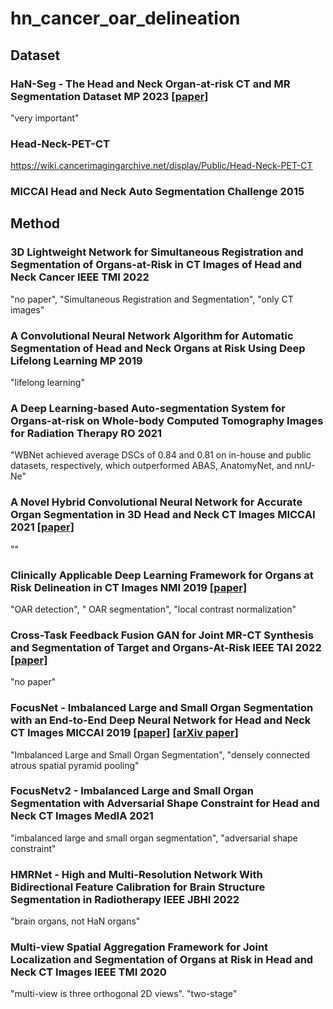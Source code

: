 # hn_cancer_oar_delineation

## Dataset
### HaN-Seg - The Head and Neck Organ-at-risk CT and MR Segmentation Dataset MP 2023 [[paper]](https://aapm.onlinelibrary.wiley.com/doi/full/10.1002/mp.16197)
"very important"
### Head-Neck-PET-CT
https://wiki.cancerimagingarchive.net/display/Public/Head-Neck-PET-CT
### MICCAI Head and Neck Auto Segmentation Challenge 2015

## Method
### 3D Lightweight Network for Simultaneous Registration and Segmentation of Organs-at-Risk in CT Images of Head and Neck Cancer IEEE TMI 2022
"no paper", "Simultaneous Registration and Segmentation", "only CT images"
### A Convolutional Neural Network Algorithm for Automatic Segmentation of Head and Neck Organs at Risk Using Deep Lifelong Learning MP 2019
"lifelong learning"
### A Deep Learning-based Auto-segmentation System for Organs-at-risk on Whole-body Computed Tomography Images for Radiation Therapy RO 2021
"WBNet achieved average DSCs of 0.84 and 0.81 on in-house and public datasets, respectively, which outperformed ABAS, AnatomyNet, and nnU-Ne"
### A Novel Hybrid Convolutional Neural Network for Accurate Organ Segmentation in 3D Head and Neck CT Images MICCAI 2021 [[paper]](https://link.springer.com/chapter/10.1007/978-3-030-87193-2_54)
""
### Clinically Applicable Deep Learning Framework for Organs at Risk Delineation in CT Images NMI 2019 [[paper]](https://www.nature.com/articles/s42256-019-0099-z)
"OAR detection", " OAR segmentation", "local contrast normalization"
### Cross-Task Feedback Fusion GAN for Joint MR-CT Synthesis and Segmentation of Target and Organs-At-Risk IEEE TAI 2022 [[paper]](https://ieeexplore.ieee.org/document/9811392)
"no paper"
### FocusNet - Imbalanced Large and Small Organ Segmentation with an End-to-End Deep Neural Network for Head and Neck CT Images MICCAI 2019 [[paper]](https://link.springer.com/chapter/10.1007/978-3-030-32248-9_92) [[arXiv paper]](https://arxiv.org/abs/1907.12056)
"Imbalanced Large and Small Organ Segmentation", "densely connected atrous spatial pyramid pooling"
### FocusNetv2 - Imbalanced Large and Small Organ Segmentation with Adversarial Shape Constraint for Head and Neck CT Images MedIA 2021
"imbalanced large and small organ segmentation", "adversarial shape constraint"
### HMRNet - High and Multi-Resolution Network With Bidirectional Feature Calibration for Brain Structure Segmentation in Radiotherapy IEEE JBHI 2022
"brain organs, not HaN organs"
### Multi-view Spatial Aggregation Framework for Joint Localization and Segmentation of Organs at Risk in Head and Neck CT Images IEEE TMI 2020
"multi-view is three orthogonal 2D views". "two-stage"